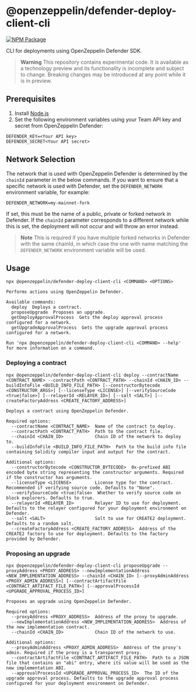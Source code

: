 # @openzeppelin/defender-deploy-client-cli

[![NPM Package](https://img.shields.io/npm/v/@openzeppelin/defender-deploy-client-cli?color=%234e5de4&label=npm)](https://www.npmjs.com/package/@openzeppelin/defender-deploy-client-cli)

CLI for deployments using OpenZeppelin Defender SDK.

> **Warning**
> This repository contains experimental code. It is available as a technology preview and its functionality is incomplete and subject to change. Breaking changes may be introduced at any point while it is in preview.

## Prerequisites

1. Install [Node.js](https://nodejs.org/)
2. Set the following environment variables using your Team API key and secret from OpenZeppelin Defender:
```
DEFENDER_KEY=<Your API key>
DEFENDER_SECRET<Your API secret>
```

## Network Selection

The network that is used with OpenZeppelin Defender is determined by the `chainId` parameter in the below commands.
If you want to ensure that a specific network is used with Defender, set the `DEFENDER_NETWORK` environment variable, for example:
```
DEFENDER_NETWORK=my-mainnet-fork
```
If set, this must be the name of a public, private or forked network in Defender. If the `chainId` parameter corresponds to a different network while this is set, the deployment will not occur and will throw an error instead.

> **Note**
> This is required if you have multiple forked networks in Defender with the same chainId, in which case the one with name matching the `DEFENDER_NETWORK` environment variable will be used.


## Usage

```
npx @openzeppelin/defender-deploy-client-cli <COMMAND> <OPTIONS>

Performs actions using OpenZeppelin Defender.

Available commands:
  deploy  Deploys a contract.
  proposeUpgrade  Proposes an upgrade.
  getDeployApprovalProcess  Gets the deploy approval process configured for a network.
  getUpgradeApprovalProcess  Gets the upgrade approval process configured for a network.

Run 'npx @openzeppelin/defender-deploy-client-cli <COMMAND> --help' for more information on a command.
```

### Deploying a contract
```
npx @openzeppelin/defender-deploy-client-cli deploy --contractName <CONTRACT_NAME> --contractPath <CONTRACT_PATH> --chainId <CHAIN_ID> --buildInfoFile <BUILD_INFO_FILE_PATH> [--constructorBytecode <CONSTRUCTOR_ARGS>] [--licenseType <LICENSE>] [--verifySourceCode <true|false>] [--relayerId <RELAYER_ID>] [--salt <SALT>] [--createFactoryAddress <CREATE_FACTORY_ADDRESS>]

Deploys a contract using OpenZeppelin Defender.

Required options:
  --contractName <CONTRACT_NAME>  Name of the contract to deploy.
  --contractPath <CONTRACT_PATH>  Path to the contract file.
  --chainId <CHAIN_ID>            Chain ID of the network to deploy to.
  --buildInfoFile <BUILD_INFO_FILE_PATH>  Path to the build info file containing Solidity compiler input and output for the contract.

Additional options:
  --constructorBytecode <CONSTRUCTOR_BYTECODE>  0x-prefixed ABI encoded byte string representing the constructor arguments. Required if the constructor has arguments.
  --licenseType <LICENSE>         License type for the contract. Recommended if verifying source code. Defaults to "None".
  --verifySourceCode <true|false>  Whether to verify source code on block explorers. Defaults to true.
  --relayerId <RELAYER_ID>        Relayer ID to use for deployment. Defaults to the relayer configured for your deployment environment on Defender.
  --salt <SALT>                   Salt to use for CREATE2 deployment. Defaults to a random salt.
  --createFactoryAddress <CREATE_FACTORY_ADDRESS>  Address of the CREATE2 factory to use for deployment. Defaults to the factory provided by Defender.
```

### Proposing an upgrade
```
npx @openzeppelin/defender-deploy-client-cli proposeUpgrade --proxyAddress <PROXY_ADDRESS> --newImplementationAddress <NEW_IMPLEMENTATION_ADDRESS> --chainId <CHAIN_ID> [--proxyAdminAddress <PROXY_ADMIN_ADDRESS>] [--contractArtifactFile <CONTRACT_ARTIFACT_FILE_PATH>] [--approvalProcessId <UPGRADE_APPROVAL_PROCESS_ID>]

Proposes an upgrade using OpenZeppelin Defender.

Required options:
  --proxyAddress <PROXY_ADDRESS>  Address of the proxy to upgrade.
  --newImplementationAddress <NEW_IMPLEMENTATION_ADDRESS>  Address of the new implementation contract.
  --chainId <CHAIN_ID>            Chain ID of the network to use.

Additional options:
  --proxyAdminAddress <PROXY_ADMIN_ADDRESS>  Address of the proxy's admin. Required if the proxy is a transparent proxy.
  --contractArtifactFile <CONTRACT_ARTIFACT_FILE_PATH>  Path to a JSON file that contains an "abi" entry, where its value will be used as the new implementation ABI.
  --approvalProcessId <UPGRADE_APPROVAL_PROCESS_ID>  The ID of the upgrade approval process. Defaults to the upgrade approval process configured for your deployment environment on Defender.
```